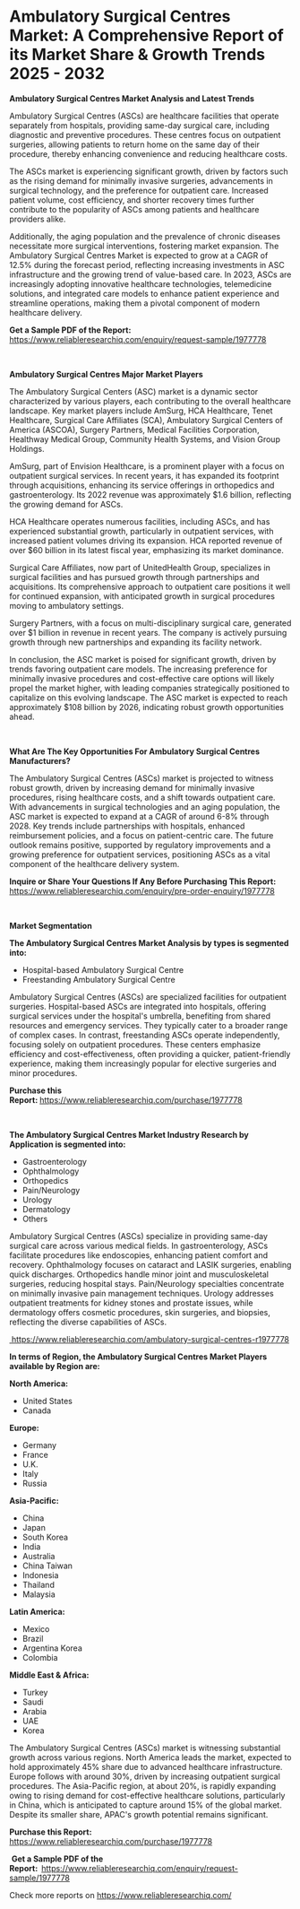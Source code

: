<p><h1>Ambulatory Surgical Centres Market: A Comprehensive Report of its Market Share & Growth Trends 2025 - 2032</h1></p><p><strong>Ambulatory Surgical Centres Market Analysis and Latest Trends</strong></p>
<p><p>Ambulatory Surgical Centres (ASCs) are healthcare facilities that operate separately from hospitals, providing same-day surgical care, including diagnostic and preventive procedures. These centres focus on outpatient surgeries, allowing patients to return home on the same day of their procedure, thereby enhancing convenience and reducing healthcare costs. </p><p>The ASCs market is experiencing significant growth, driven by factors such as the rising demand for minimally invasive surgeries, advancements in surgical technology, and the preference for outpatient care. Increased patient volume, cost efficiency, and shorter recovery times further contribute to the popularity of ASCs among patients and healthcare providers alike. </p><p>Additionally, the aging population and the prevalence of chronic diseases necessitate more surgical interventions, fostering market expansion. The Ambulatory Surgical Centres Market is expected to grow at a CAGR of 12.5% during the forecast period, reflecting increasing investments in ASC infrastructure and the growing trend of value-based care. In 2023, ASCs are increasingly adopting innovative healthcare technologies, telemedicine solutions, and integrated care models to enhance patient experience and streamline operations, making them a pivotal component of modern healthcare delivery.</p></p>
<p><strong>Get a Sample PDF of the Report:&nbsp;</strong> <a href="https://www.reliableresearchiq.com/enquiry/request-sample/1977778?utm_campaign=3282&utm_medium=2&utm_source=Github&utm_content=ia&utm_term=04032025&utm_id=ambulatory-surgical-centres">https://www.reliableresearchiq.com/enquiry/request-sample/1977778</a></p>
<p>&nbsp;</p>
<p><strong>Ambulatory Surgical Centres Major Market Players</strong></p>
<p><p>The Ambulatory Surgical Centers (ASC) market is a dynamic sector characterized by various players, each contributing to the overall healthcare landscape. Key market players include AmSurg, HCA Healthcare, Tenet Healthcare, Surgical Care Affiliates (SCA), Ambulatory Surgical Centers of America (ASCOA), Surgery Partners, Medical Facilities Corporation, Healthway Medical Group, Community Health Systems, and Vision Group Holdings.</p><p>AmSurg, part of Envision Healthcare, is a prominent player with a focus on outpatient surgical services. In recent years, it has expanded its footprint through acquisitions, enhancing its service offerings in orthopedics and gastroenterology. Its 2022 revenue was approximately $1.6 billion, reflecting the growing demand for ASCs.</p><p>HCA Healthcare operates numerous facilities, including ASCs, and has experienced substantial growth, particularly in outpatient services, with increased patient volumes driving its expansion. HCA reported revenue of over $60 billion in its latest fiscal year, emphasizing its market dominance.</p><p>Surgical Care Affiliates, now part of UnitedHealth Group, specializes in surgical facilities and has pursued growth through partnerships and acquisitions. Its comprehensive approach to outpatient care positions it well for continued expansion, with anticipated growth in surgical procedures moving to ambulatory settings.</p><p>Surgery Partners, with a focus on multi-disciplinary surgical care, generated over $1 billion in revenue in recent years. The company is actively pursuing growth through new partnerships and expanding its facility network.</p><p>In conclusion, the ASC market is poised for significant growth, driven by trends favoring outpatient care models. The increasing preference for minimally invasive procedures and cost-effective care options will likely propel the market higher, with leading companies strategically positioned to capitalize on this evolving landscape. The ASC market is expected to reach approximately $108 billion by 2026, indicating robust growth opportunities ahead.</p></p>
<p>&nbsp;</p>
<p><strong>What Are The Key Opportunities For Ambulatory Surgical Centres Manufacturers?</strong></p>
<p><p>The Ambulatory Surgical Centres (ASCs) market is projected to witness robust growth, driven by increasing demand for minimally invasive procedures, rising healthcare costs, and a shift towards outpatient care. With advancements in surgical technologies and an aging population, the ASC market is expected to expand at a CAGR of around 6-8% through 2028. Key trends include partnerships with hospitals, enhanced reimbursement policies, and a focus on patient-centric care. The future outlook remains positive, supported by regulatory improvements and a growing preference for outpatient services, positioning ASCs as a vital component of the healthcare delivery system.</p></p>
<p><strong>Inquire or Share Your Questions If Any Before Purchasing This Report:</strong> <a href="https://www.reliableresearchiq.com/enquiry/pre-order-enquiry/1977778?utm_campaign=3282&utm_medium=2&utm_source=Github&utm_content=ia&utm_term=04032025&utm_id=ambulatory-surgical-centres">https://www.reliableresearchiq.com/enquiry/pre-order-enquiry/1977778</a></p>
<p>&nbsp;</p>
<p><strong>Market Segmentation</strong></p>
<p><strong>The Ambulatory Surgical Centres Market Analysis by types is segmented into:</strong></p>
<p><ul><li>Hospital-based Ambulatory Surgical Centre</li><li>Freestanding Ambulatory Surgical Centre</li></ul></p>
<p><p>Ambulatory Surgical Centres (ASCs) are specialized facilities for outpatient surgeries. Hospital-based ASCs are integrated into hospitals, offering surgical services under the hospital's umbrella, benefiting from shared resources and emergency services. They typically cater to a broader range of complex cases. In contrast, freestanding ASCs operate independently, focusing solely on outpatient procedures. These centers emphasize efficiency and cost-effectiveness, often providing a quicker, patient-friendly experience, making them increasingly popular for elective surgeries and minor procedures.</p></p>
<p><strong>Purchase this Report:&nbsp;</strong><a href="https://www.reliableresearchiq.com/purchase/1977778?utm_campaign=3282&utm_medium=2&utm_source=Github&utm_content=ia&utm_term=04032025&utm_id=ambulatory-surgical-centres">https://www.reliableresearchiq.com/purchase/1977778</a></p>
<p>&nbsp;</p>
<p><strong>The Ambulatory Surgical Centres Market Industry Research by Application is segmented into:</strong></p>
<p><ul><li>Gastroenterology</li><li>Ophthalmology</li><li>Orthopedics</li><li>Pain/Neurology</li><li>Urology</li><li>Dermatology</li><li>Others</li></ul></p>
<p><p>Ambulatory Surgical Centres (ASCs) specialize in providing same-day surgical care across various medical fields. In gastroenterology, ASCs facilitate procedures like endoscopies, enhancing patient comfort and recovery. Ophthalmology focuses on cataract and LASIK surgeries, enabling quick discharges. Orthopedics handle minor joint and musculoskeletal surgeries, reducing hospital stays. Pain/Neurology specialties concentrate on minimally invasive pain management techniques. Urology addresses outpatient treatments for kidney stones and prostate issues, while dermatology offers cosmetic procedures, skin surgeries, and biopsies, reflecting the diverse capabilities of ASCs.</p></p>
<p><a href="https://www.reliableresearchiq.com/ambulatory-surgical-centres-r1977778?utm_campaign=3282&utm_medium=2&utm_source=Github&utm_content=ia&utm_term=04032025&utm_id=ambulatory-surgical-centres">&nbsp;https://www.reliableresearchiq.com/ambulatory-surgical-centres-r1977778</a></p>
<p><strong>In terms of Region, the Ambulatory Surgical Centres Market Players available by Region are:</strong></p>
<p>
    <p> <strong> North America: </strong>
        <ul>
            <li>United States</li>
            <li>Canada</li>
        </ul>
        </p> 
    <p> <strong> Europe: </strong>
        <ul>
            <li>Germany</li>
            <li>France</li>
            <li>U.K.</li>
            <li>Italy</li>
            <li>Russia</li>
        </ul>
        </p> 
    <p> <strong> Asia-Pacific: </strong>
        <ul>
            <li>China</li>
            <li>Japan</li>
            <li>South Korea</li>
            <li>India</li>
            <li>Australia</li>
            <li>China Taiwan</li>
            <li>Indonesia</li>
            <li>Thailand</li>
            <li>Malaysia</li>
        </ul>
        </p> 
    <p> <strong> Latin America: </strong>
        <ul>
            <li>Mexico</li>
            <li>Brazil</li>
            <li>Argentina Korea</li>
            <li>Colombia</li>
        </ul>
        </p> 
    <p> <strong> Middle East & Africa: </strong>
        <ul>
            <li>Turkey</li>
            <li>Saudi</li>
            <li>Arabia</li>
            <li>UAE</li>
            <li>Korea</li>
        </ul>
    </p>
    </p>
<p><p>The Ambulatory Surgical Centres (ASCs) market is witnessing substantial growth across various regions. North America leads the market, expected to hold approximately 45% share due to advanced healthcare infrastructure. Europe follows with around 30%, driven by increasing outpatient surgical procedures. The Asia-Pacific region, at about 20%, is rapidly expanding owing to rising demand for cost-effective healthcare solutions, particularly in China, which is anticipated to capture around 15% of the global market. Despite its smaller share, APAC's growth potential remains significant.</p></p>
<p><strong>Purchase this Report: </strong><a href="https://www.reliableresearchiq.com/purchase/1977778?utm_campaign=3282&utm_medium=2&utm_source=Github&utm_content=ia&utm_term=04032025&utm_id=ambulatory-surgical-centres">https://www.reliableresearchiq.com/purchase/1977778</a></p>
<p>&nbsp;<strong>Get a Sample PDF of the Report:&nbsp;&nbsp;</strong><a href="https://www.reliableresearchiq.com/enquiry/request-sample/1977778?utm_campaign=3282&utm_medium=2&utm_source=Github&utm_content=ia&utm_term=04032025&utm_id=ambulatory-surgical-centres">https://www.reliableresearchiq.com/enquiry/request-sample/1977778</a></p>
<p><strong></strong></p>
<p>Check more reports on <a href="https://www.reliableresearchiq.com/?utm_campaign=3282&utm_medium=2&utm_source=Github&utm_content=ia&utm_term=04032025&utm_id=ambulatory-surgical-centres">https://www.reliableresearchiq.com/</a></p>